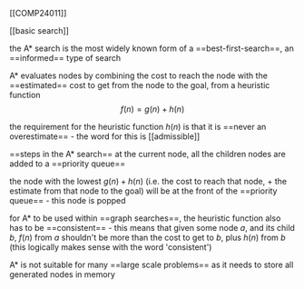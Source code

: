 [[COMP24011]]

[[basic search]]

the A* search is the most widely known form of a ==best-first-search==, an ==informed== type of search

A* evaluates nodes by combining the cost to reach the node with the ==estimated== cost to get from the node to the goal, from a heuristic function
$$f(n) = g(n) + h(n)$$

the requirement for the heuristic function $h(n)$ is that it is ==never an overestimate== - the word for this is [[admissible]]

==steps in the A* search==
at the current node, all the children nodes are added to a ==priority queue==

the node with the lowest $g(n) + h(n)$ (i.e. the cost to reach that node, + the estimate from that node to the goal) will be at the front of the ==priority queue== - this node is popped

for A* to be used within ==graph searches==, the heuristic function also has to be ==consistent== - this means that given some node $a$, and its child $b$, $f(n)$ from $a$ shouldn't be more than the cost to get to $b$, plus $h(n)$ from $b$ (this logically makes sense with the word 'consistent')

A* is not suitable for many ==large scale problems== as it needs to store all generated nodes in memory